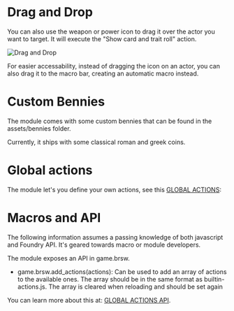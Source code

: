 # Drag and Drop

You can also use the weapon or power icon to drag it over the actor you want to target. It will execute the "Show card and trait roll" action.

![Drag and Drop](https://github.com/javierriveracastro/betteroll-swade/blob/version_2/docs/img/drag_and_drop_v-1-2-10.gif?raw=true)

For easier accessability, instead of dragging the icon on an actor, you can also drag it to the macro bar, creating an automatic macro instead.

# Custom Bennies

The module comes with some custom bennies that can be found in the assets/bennies folder.

Currently, it ships with some classical roman and greek coins.

# Global actions

The module let's you define your own actions, see this [GLOBAL ACTIONS](https://github.com/javierriveracastro/betteroll-swade/wiki/Global-Actions):

# Macros and API

The following information assumes a passing knowledge of both javascript and Foundry API. It's geared towards macro or module developers.

The module exposes an API in game.brsw.

* game.brsw.add_actions(actions): Can be used to add an array of actions to the available ones. The array should be in the same format as builtin-actions.js. The array is cleared when reloading and should be set again

You can learn more about this at: [GLOBAL ACTIONS API]([https://github.com/javierriveracastro/betteroll-swade/wiki/Global-Actions](https://github.com/javierriveracastro/betteroll-swade/blob/version_2/docs/Global-Actions.md)).
